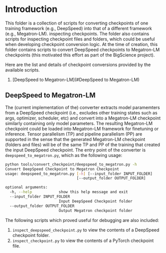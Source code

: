 # Introduction
This folder is a collection of scripts for converting checkpoints of one training framework (e.g., DeepSpeed) into that of a different framework (e.g., Megatron-LM). inspecting checkpoints. The folder also contains scripts for inspecting checkpoint files and folders, which could be useful when developing checkpoint conversion logic. At the time of creation, this folder contains scripts to convert DeepSpeed checkpoints to Megatron-LM checkpoints (this motivated this effort as part of the BigScience project). 

Here are the list and details of checkpoint conversions provided by the available scripts.
1. [DeepSpeed to Megatron-LM](#DeepSpeed to Megatron-LM)


## DeepSpeed to Megatron-LM
The (current implementation of the) converter extracts model paramemters from a DeepSpeed checkpoint (i.e., excludes other training states such as args, optimizer, scheduler, etc) and convert into a Megatron-LM checkpoint similarly containing only model parameters. The resulting Megatron-LM checkpoint could be loaded into Megatron-LM framework for finetuning or inference. Tensor parallelism (TP) and pipeline parallelism (PP) are supported in the sense that the generated Megatron-LM checkpoint (folders and files) will be of the same TP and PP of the training that created the input DeepSpeed checkpoint. The entry point of the converter is `deepspeed_to_megatron.py`, which as the following usage:
```bash
python tools/convert_checkpoint/deepspeed_to_megatron.py -h
Convert DeepSpeed Checkpoint to Megatron Checkpoint
usage: deepspeed_to_megatron.py [-h] [--input_folder INPUT_FOLDER]
                                [--output_folder OUTPUT_FOLDER]

optional arguments:
  -h, --help            show this help message and exit
  --input_folder INPUT_FOLDER
                        Input DeepSpeed Checkpoint folder
  --output_folder OUTPUT_FOLDER
                        Output Megatron checkpoint folder
```

The following scripts which proved useful for debugging are also included:
1. `inspect_deepspeed_checkpoint.py` to view the contents of a DeepSpeed checkpoint folder.
2. `inspect_checkpoint.py` to view the contents of a PyTorch checkpoint file. 